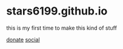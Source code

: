 # stars6199.github.io



this is my first time to make this kind of stuff

[donate](https://stars6199.github.io/Donations) [social](https://stars6199.github.io/social)
